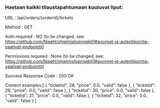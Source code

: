 ### Haetaan kaikki tilaustapahtumaan kuuluvat liput:

URL : /api/orders/{orderid}/tickets

Method : GET

Auth required : NO (to be changed, see: https://github.com/NipeH/ohjelmistoprojekti1#avoimet-ja-autentikointia-vaativat-endpointit)

Permissions required : None (to be changed, see: https://github.com/NipeH/ohjelmistoprojekti1#avoimet-ja-autentikointia-vaativat-endpointit)

Success Response
Code : 200 OK

Content examples:[
    {
        "ticketid": 28,
        "price": 0.0,
        "valid": false
    },
    {
        "ticketid": 29,
        "price": 0.0,
        "valid": false
    },
    {
        "ticketid": 30,
        "price": 0.0,
        "valid": false
    },
    {
        "ticketid": 31,
        "price": 0.0,
        "valid": false
    },
    {
        "ticketid": 32,
        "price": 0.0,
        "valid": false
    }
]
